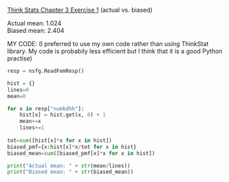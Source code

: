 [Think Stats Chapter 3 Exercise 1](http://greenteapress.com/thinkstats2/html/thinkstats2004.html#toc31) (actual vs. biased)
  
Actual mean: 1.024  
Biased mean: 2.404

MY CODE: (I preferred to use my own code rather than using ThinkStat library. 
My code is probabily less efficient but I think that it is a good Python practise)

```python
resp = nsfg.ReadFemResp()

hist = {}
lines=0
mean=0

for x in resp["numkdhh"]:
    hist[x] = hist.get(x, 0) + 1
    mean+=x
    lines+=1
    
tot=sum([hist[x]*x for x in hist])
biased_pmf={x:hist[x]*x/tot for x in hist} 
biased_mean=sum([biased_pmf[x]*x for x in hist])

print("Actual mean: " + str(mean/lines))
print("Biased mean: " + str(biased_mean))
```

